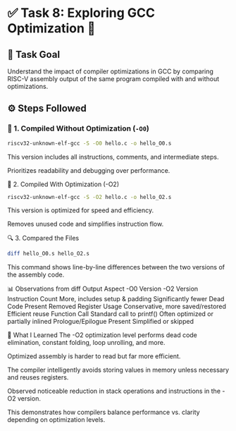 # ✅ Task 8: Exploring GCC Optimization 🎯

## 📝 Task Goal

Understand the impact of compiler optimizations in GCC by comparing RISC-V assembly output of the same program compiled with and without optimizations.
## ⚙️ Steps Followed

### 🔧 1. Compiled Without Optimization (`-O0`)

```bash
riscv32-unknown-elf-gcc -S -O0 hello.c -o hello_O0.s
```
This version includes all instructions, comments, and intermediate steps.

Prioritizes readability and debugging over performance.

🚀 2. Compiled With Optimization (-O2)
```bash
riscv32-unknown-elf-gcc -S -O2 hello.c -o hello_O2.s
```
This version is optimized for speed and efficiency.

Removes unused code and simplifies instruction flow.

🔍 3. Compared the Files
```bash
diff hello_O0.s hello_O2.s
```
This command shows line-by-line differences between the two versions of the assembly code.

📊 Observations from diff Output
Aspect	-O0 Version	-O2 Version
Instruction Count	More, includes setup & padding	Significantly fewer
Dead Code	Present	Removed
Register Usage	Conservative, more saved/restored	Efficient reuse
Function Call	Standard call to printf()	Often optimized or partially inlined
Prologue/Epilogue	Present	Simplified or skipped

📘 What I Learned
The -O2 optimization level performs dead code elimination, constant folding, loop unrolling, and more.

Optimized assembly is harder to read but far more efficient.

The compiler intelligently avoids storing values in memory unless necessary and reuses registers.

Observed noticeable reduction in stack operations and instructions in the -O2 version.

This demonstrates how compilers balance performance vs. clarity depending on optimization levels.

